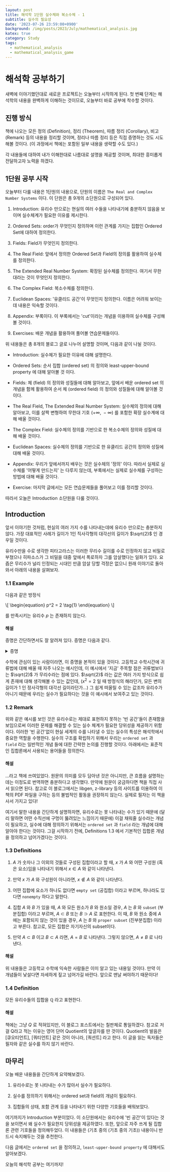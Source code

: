 ```yaml
---
layout: post
title: 해석학 1단원 실수체와 복소수체 - 1
subtitle: 실수의 필요성
date: '2023-07-26 23:59:00+0900'
background: /img/posts/2023/July/mathematical_analysis.jpg
katex: true
category: Study
tags:
  - mathematical_analysis
  - mathematical_analysis_game
---
```

# 해석학 공부하기

새벽에 이야기했던대로 새로운 프로젝트는 오늘부터 시작하게 된다. 첫 번째 단계는 해석학의 내용을 완벽하게 이해하는 것이므로, 오늘부터 바로 공부에 착수할 것이다.

## 진행 방식

책에 나오는 모든 정의 (Definition), 정리 (Theorem), 따름 정리 (Corollary), 비고 (Remark) 등의 내용을 정리할 것이며, 정리나 따름 정리 등은 직접 증명하는 것도 시도해볼 것이다. (이 과정에서 책에는 포함된 일부 내용을 생략할 수도 있다.)

각 내용들에 대하여 내가 이해한대로 나름대로 설명을 제공할 것이며, 최대한 흥미롭게 전달하고자 노력을 하겠다.

## 1단원 공부 시작

오늘부터 다룰 내용은 1단원의 내용으로, 단원의 이름은 `The Real and Complex Number Systems` 이다. 이 단원은 총 9개의 소단원으로 구성되어 있다.

1. Introduction: 유리수 만으로는 현실의 여러 수들을 나타내기에 충분하지 않음을 보이며 실수체계가 필요한 이유를 제시한다.

2. Ordered Sets: order가 무엇인지 정의하며 이런 관계를 가지는 집합인 Ordered Set에 대하여 정의한다.

3. Fields: Field가 무엇인지 정의한다.

4. The Real Field: 앞에서 정의한 Ordered Set과 Field의 정의를 활용하여 실수체를 정의한다.

5. The Extended Real Number System: 확장된 실수체를 정의한다. 여기서 무한대라는 것이 무엇인지 정의한다.

6. The Complex Field: 복소수체를 정의한다.

7. Euclidean Spaces: '유클리드 공간'이 무엇인지 정의한다. 이름은 어려워 보이는데 내용은 익숙할 것이다.

8. Appendix: 부록이다. 이 부록에서는 'cut'이라는 개념을 이용하여 실수체를 구성해볼 것이다.

9. Exercises: 배운 개념을 활용하여 풀어볼 연습문제들이다.

위 내용들은 총 8개의 블로그 글로 나누어 설명할 것이며, 다음과 같이 나뉠 것이다.

- Introduction: 실수체가 필요한 이유에 대해 설명한다.

- Ordered Sets: 순서 집합 (ordered set) 의 정의와 least-upper-bound property 에 대해 알아볼 것 이다.

- Fields: 체 (field) 의 정의와 성질들에 대해 알아보고, 앞에서 배운 ordered set 의 개념을 함께 활용하여 순서 체 (ordered field) 의 정의와 성질들에 대해 알아볼 것 이다.

- The Real Field, The Extended Real Number System: 실수체의 정의에 대해 알아보고, 이를 살짝 변형하여 무한대 기호 $(+\infty,\ -\infty)$ 를 포함한 확장 실수계에 대해 배울 것이다.

- The Complex Field: 실수체의 정의를 기반으로 한 복소수체의 정의와 성질에 대해 배울 것이다.

- Euclidean Spaces: 실수체의 정의를 기반으로 한 유클리드 공간의 정의와 성질에 대해 배울 것이다.

- Appendix: 우리가 앞에서까지 배우는 것은 실수체의 '정의' 이다. 따라서 실제로 실수체를 '어떻게 만드는지' 는 다루지 않는데, 부록에서는 실제로 실수체를 구성하는 방법에 대해 배울 것이다.

- Exercise: 마지막 글에서는 모든 연습문제들을 풀어보고 이를 정리할 것이다.

따라서 오늘은 Introduction 소단원을 다룰 것이다.

## Introduction

앞서 이야기한 것처럼, 현실의 여러 가지 수를 나타내는데에 유리수 만으로는 충분하지 않다. 가장 대표적인 사례가 길이가 1인 직사각형의 대각선의 길이가 $\sqrt{2}$ 인 경우일 것이다. 

유리수만을 수로 생각한 피타고라스는 이러한 무리수 길이를 수로 인정하지 않고 비밀로 부쳤으나 히파소스가 그 비밀을 대중 앞에서 폭로하자 그를 암살했다는 일화가 있다. 요즘은 무리수가 널리 인정되는 시대인 만큼 암살 당할 걱정은 없으니 원래 이야기로 돌아와서 아래의 내용을 살펴보자.

### 1.1 Example

다음과 같은 방정식 

\\[
\begin{equation}
p^2 = 2
\tag{1}
\end{equation}
\\]

를 만족시키는 유리수 $p$ 는 존재하지 않는다.

#### 해설

증명은 간단하면서도 잘 알려져 있다. 증명은 다음과 같다.

<details>
<summary>증명</summary>

<br>
  
우리는 귀류법을 이용하여 이 명제를 증명할 것이다. 귀류법이 무엇인지 간단하게 설명하면, 결론을 부정하였을 때 기존의 가정과 모순이 생김을 보임으로써 원래의 결론이 타당함을 보이는 증명 방법이다. <br> <br> 
	
먼저 $p^2 = 2$ 를 만족시키는 유리수 $p$ 가 존재한다고 가정하자. 이 $p$ 는 유리수 이므로, 어떤 서로소인 두 수 정수 $m$ 과 $n$ 에 대하여 $p = m/n$ 와 형태로 나타낼 수 있다. <br> <br> 

$p^2 = m^2/n^2 = 2$ 이므로, $m^2 = 2n^2$ 이다. 여기서 알 수 있는 것은 $m$ 은 $2$ 를 약수로 가진다는 사실이다. 왜 그러한지는 조금만 생각해보면 알 수 있다. 쉽게 말하자면, 어떤 수를 두 번 곱했을 때, 그 수가 짝수이려면 짝수를 두 번 곱해야만 한다. 홀수를 두 번 곱해서는 짝수를 얻어낼 수 없는 것이다. <br> <br> 

방금 $m$ 이 $2$ 를 약수로 가진다는 사실을 알아냈고, 이를 이용해서 어떤 정수 $k$ 에 대하여 $m=2k$ 로 나타낼 수 있다. $m^2 = (2k)^2 = 4k^2 = 2n^2$ 이므로, $2k^2 = n^2$ 이다. 앞에서와 같은 이유로, $n$ 또한 $2$ 를 약수로 가진다는 사실을 알 수 있다. <br> <br>  

여기서 문제점이 생긴다. 처음에 우리는 $p$ 가 유리수라는 가정에 의해서 '서로소인' $m$ 과 $n$ 을 이용해 $p = m/n$ 과 같이 나타내었던 것인데, 이제와서는 $m$ 과 $n$ 이 모두 2를 약수로 가진다고 한다. 그렇다면 서로소가 아니게 된다. $p^2 = 2$ 를 만족하는 유리수 $p$ 는 없다는 '결론'을 부정한 탓에, 이러한 '모순'이 발생하는 것이다. <br> <br>  

따라서, $p^2=2$ 를 만족시키는 유리수 $p$ 는 존재하지 않는다. $\blacksquare$
</details>

수학에 관심이 있는 사람이라면, 이 증명을 본적이 있을 것이다. 고등학교 수학시간에 귀류법에 대해 배울 때 자주 나오는 예시인데, 이 예시에서 '지금' 주목할 점은 귀류법보다는 $\sqrt{2}$ 가 무리수라는 점에 있다. $\sqrt{2}$ 라는 값은 여러 가지 방식으로 쉽게 존재에 대해 생각해볼 수 있는 값인데, ($x^2 = 2$ 일 때 방정식의 해라던가, 모든 변의 길이가 $1$ 인 정사각형의 대각선 길이라던가...) 그 쉽게 떠올릴 수 있는 값조차 유리수가 아니기 때문에 우리는 실수가 필요하다는 것을 이 예시에서 보여주고 있는 것이다.

### 1.2 Remark

위와 같은 예시를 보인 것은 유리수로는 제대로 표현하지 못하는 '빈 공간'들이 존재함을 보임으로써 이러한 문제를 해결할 수 있는 실수 체계가 필요한 당위성을 제공하기 위함이다. 이러한 '빈 공간'없이 현실 세계의 수를 나타낼 수 있는 실수의 특성은 해석학에서 중요한 역할을 수행한다. 실수의 구조를 확립하기 위해서 우리는 `ordered set` 과 `field` 라는 일반적인 개념 들에 대한 간략한 논의를 진행할 것이다. 아래에서는 표준적인 집합론에서 사용되는 용어들을 정의한다.

#### 해설

...라고 책에 쓰여있었다. 원문의 의미를 모두 담아낸 것은 아니지만, 큰 흐름을 설명하는 데는 이정도로 번역하면 충분하다고 생각했다. 만약에 원문이 궁금하다면 책을 직접 사서 읽으면 된다. 참고로 이 블로그에서는 libgen, z-library 등의 사이트를 이용하여 이 책의 PDF 파일을 구하는 등의 불법적인 활동을 권장하지 않는다. 실제로 필자는 이 책을 사서 가지고 있다!

여기서 말한 내용을 간단하게 설명하자면, 유리수로는 못 나타내는 수가 있기 때문에 (달리 말하면 어떤 수직선에 구멍이 뚫려있는 느낌이기 때문에) 이걸 채워줄 실수라는 개념이 필요하고, 실수에 대해 정의하기 위해서는 `ordered set` 과 `field` 라는 개념에 대해 알아야 한다는 것이다. 그걸 시작하기 전에, Definitions 1.3 에서 기본적인 집합론 개념을 정의하고 넘어가겠다는 것이다.

### 1.3 Definitions

1. $A$ 가 숫자나 그 이외의 것들로 구성된 집합이라고 할 때, $x$ 가 $A$ 와 어떤 구성원 (혹은 요소)임을 나타내기 위해서 $x \in A$ 와 같이 나타낸다.

2. 만약 $x$ 가 $A$ 와 구성원이 아니라면, $x \notin A$ 와 같이 나타낸다.

3. 어떤 집합에 요소가 하나도 없다면 `empty set` (공집합) 이라고 부르며, 하나라도 있다면 `nonempty` 하다고 말한다.

4. 집합 $A$ 와 $B$ 가 있을 때, $A$ 와 모든 원소가 $B$ 와 원소일 경우, $A$ 는 $B$ 와 `subset` (부분집합) 이라고 부르며, $A \subset B$ 또는 $B \supset A$ 로 표현한다. 이 때, $B$ 와 원소 중에 $A$ 에는 포함되지 않는 것이 있을 경우, $A$ 는 $B$ 와 `proper subset` (진부분집합) 이라고 부른다. 참고로, 모든 집합은 자기자신의 subset이다. 

5. 만약 $A \subset B$ 이고 $B \subset A$ 라면, $A = B$ 로 나타낸다. 그렇지 않으면, $A \neq B$ 로 나타낸다.

#### 해설

위 내용들은 고등학교 수학에 익숙한 사람들은 이미 알고 있는 내용일 것이다. 만약 이 개념들이 낯설다면 자세하게 짚고 넘어가길 바란다. 앞으로 맨날 써야하기 때문이다!

### 1.4 Definition

모든 유리수들의 집합을 $\mathbb{Q}$ 라고 표현한다.

#### 해설

책에는 그냥 $Q$ 로 적혀있지만, 이 블로그 포스트에서는 칠판체로 통일하겠다. 참고로 저걸 Q라고 적는 이유는 영어 단어 Quotient의 앞글자를 딴 것이다. Quotient의 발음은 [큐오티언트], [쿼티언트] 같은 것이 아니라, [쿼션트] 라고 한다. 이 글을 읽는 독자들은 필자와 같은 실수를 하지 않기 바란다.
  
## 마무리

오늘 배운 내용들을 간단하게 요약해보겠다.

1. 유리수로는 못 나타내는 수가 많아서 실수가 필요하다.

2. 실수를 정의하기 위해서는 ordered set과 field의 개념이 필요하다.

3. 집합들의 상태, 포함 관계 등을 나타내기 위한 다양한 기호들을 배워보았다.

여기까지가 Introduction 부분이었다. 이 소단원에서는 유리수에 '빈 공간'이 있다는 것을 보이면서 왜 실수가 필요한지 당위성을 제공하였다. 또한, 앞으로 자주 쓰게 될 집합론 관련 기호들을 정의해두었다. 이 내용들은 (기초 중의 (기초 중의 기초)) 내용이니 반드시 숙지해두는 것을 추천한다.

다음 글에서는 `ordered set` 을 정의하고, `least-upper-bound property` 에 대해서도 알아보겠다.

오늘의 해석학 공부는 여기까지!
